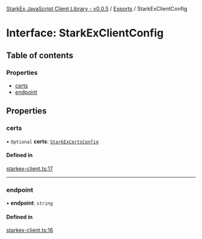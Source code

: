 [StarkEx JavaScript Client Library - v0.0.5](../README.md) / [Exports](../modules.md) / StarkExClientConfig

# Interface: StarkExClientConfig

## Table of contents

### Properties

- [certs](StarkExClientConfig.md#certs)
- [endpoint](StarkExClientConfig.md#endpoint)

## Properties

### certs

• `Optional` **certs**: [`StarkExCertsConfig`](../modules.md#starkexcertsconfig)

#### Defined in

[starkex-client.ts:17](https://github.com/starkware-libs/starkex-js/blob/ed910a6/src/lib/starkex-client.ts#L17)

---

### endpoint

• **endpoint**: `string`

#### Defined in

[starkex-client.ts:16](https://github.com/starkware-libs/starkex-js/blob/ed910a6/src/lib/starkex-client.ts#L16)
